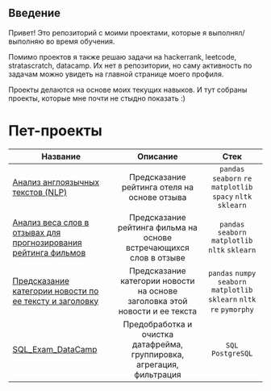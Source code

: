 ## Введение
Привет! Это репозиторий с моими проектами, которые я выполнял/выполняю во время обучения. 

Помимо проектов я также решаю задачи на hackerrank, leetcode, stratascratch, datacamp. Их нет в репозитории, но саму активность по задачам можно увидеть на главной странице моего профиля.

Проекты делаются на основе моих текущих навыков. И тут собраны проекты, которые мне почти не стыдно показать :)

# Пет-проекты
Название|Описание | Стек
-----------|:-------:|:--------: 
[Анализ англоязычных текстов (NLP)](https://github.com/MetAtDown/Projects/tree/main/%D0%90%D0%BD%D0%B0%D0%BB%D0%B8%D0%B7%20%D0%B0%D0%BD%D0%B3%D0%BB%D0%BE%D1%8F%D0%B7%D1%8B%D1%87%D0%BD%D1%8B%D1%85%20%D1%82%D0%B5%D0%BA%D1%81%D1%82%D0%BE%D0%B2%20(NLP))| Предсказание рейтинга отеля на основе отзыва | `pandas` `seaborn` `re` `matplotlib` `spacy` `nltk` `sklearn`
[Анализ веса слов в отзывах для прогнозирования рейтинга фильмов](https://github.com/MetAtDown/Projects/tree/main/%D0%90%D0%BD%D0%B0%D0%BB%D0%B8%D0%B7%20%D0%B2%D0%B5%D1%81%D0%B0%20%D1%81%D0%BB%D0%BE%D0%B2%20%D0%B2%20%D0%BE%D1%82%D0%B7%D1%8B%D0%B2%D0%B0%D1%85%20%D0%B4%D0%BB%D1%8F%20%D0%BF%D1%80%D0%BE%D0%B3%D0%BD%D0%BE%D0%B7%D0%B8%D1%80%D0%BE%D0%B2%D0%B0%D0%BD%D0%B8%D1%8F%20%D1%80%D0%B5%D0%B9%D1%82%D0%B8%D0%BD%D0%B3%D0%B0%20%D1%84%D0%B8%D0%BB%D1%8C%D0%BC%D0%BE%D0%B2)| Предсказание рейтинга фильма на основе встречающихся слов в отзыве | `pandas` `seaborn` `matplotlib` `nltk` `sklearn`
[Предсказание категории новости по ее тексту и заголовку](https://github.com/MetAtDown/Projects/tree/main/%D0%9F%D1%80%D0%B5%D0%B4%D1%81%D0%BA%D0%B0%D0%B7%D0%B0%D0%BD%D0%B8%D0%B5%20%D0%BA%D0%B0%D1%82%D0%B5%D0%B3%D0%BE%D1%80%D0%B8%D0%B8%20%D0%BD%D0%BE%D0%B2%D0%BE%D1%81%D1%82%D0%B8%20%D0%BF%D0%BE%20%D0%B5%D0%B5%20%D1%82%D0%B5%D0%BA%D1%81%D1%82%D1%83%20%D0%B8%20%D0%B7%D0%B0%D0%B3%D0%BE%D0%BB%D0%BE%D0%B2%D0%BA%D1%83)| Предсказание категории новости на основе заголовка этой новости и ее текста | `pandas` `numpy` `seaborn` `matplotlib` `sklearn` `nltk` `re` `pymorphy`
[SQL_Exam_DataCamp](https://github.com/MetAtDown/Projects/tree/main/SQL_Exam_DataCamp)| Предобработка и очистка датафрейма, группировка, агрегация, фильтрация | `SQL` `PostgreSQL` 

